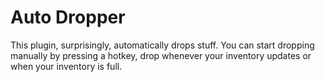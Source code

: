 # Auto Dropper

This plugin, surprisingly, automatically drops stuff. You can start dropping manually by pressing a hotkey, drop whenever
your inventory updates or when your inventory is full.